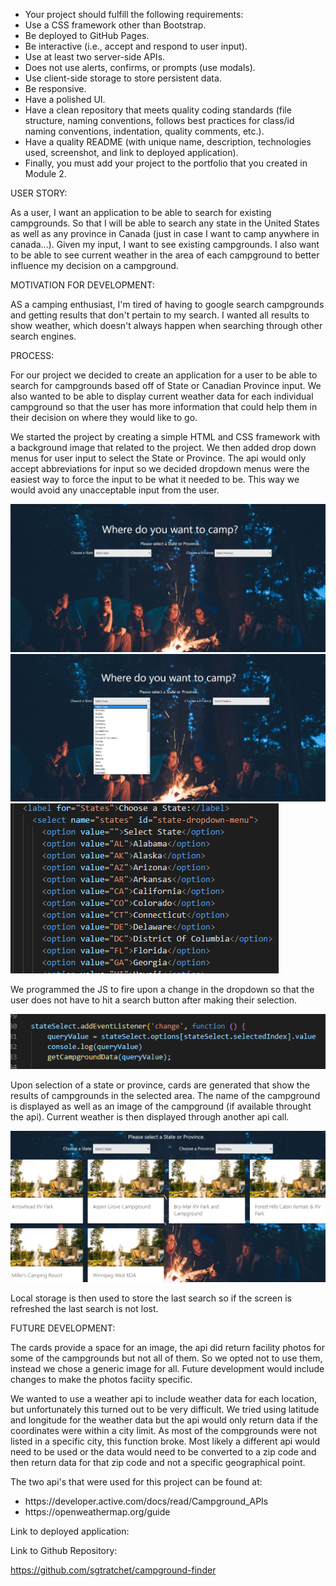 <ul>
<li>Your project should fulfill the following requirements:</li>
<li>Use a CSS framework other than Bootstrap.</li>
<li>Be deployed to GitHub Pages.</li>
<li>Be interactive (i.e., accept and respond to user input).</li>
<li>Use at least two server-side APIs.</li>
<li>Does not use alerts, confirms, or prompts (use modals).</li>
<li>Use client-side storage to store persistent data.</li>
<li>Be responsive.</li>
<li>Have a polished UI.</li>
<li>Have a clean repository that meets quality coding standards (file structure, naming conventions, follows best practices for class/id naming conventions, indentation, quality comments, etc.).</li>
<li>Have a quality README (with unique name, description, technologies used, screenshot, and link to deployed application).</li>
<li>Finally, you must add your project to the portfolio that you created in Module 2.</li>
</ul>

USER STORY:

As a user, I want an application to be able to search for existing campgrounds. So that I will be able to search any state in the United States as well as any province in Canada (just in case I want to camp anywhere in canada...).  Given my input, I want to see existing campgrounds.  I also want to be able to see current weather in the area of each campground to better influence my decision on a campground.  

MOTIVATION FOR DEVELOPMENT:

AS a camping enthusiast, I'm tired of having to google search campgrounds and getting results that don't pertain to my search.  I wanted all results to show weather, which doesn't always happen when searching through other search engines.

PROCESS:

For our project we decided to create an application for a user to be able to search for campgrounds based off of State or Canadian Province input.
We also wanted to be able to display current weather data for each individual campground so that the user has more information that could help them in their decision on where they would like to go.

We started the project by creating a simple HTML and CSS framework with a background image that related to the project.  We then added drop down menus for user input to select the State or Province.  The api would only accept abbreviations for input so we decided dropdown menus were the easiest way to force the input to be what it needed to be.  This way we would avoid any unacceptable input from the user.

<img src="/assets/images/Screenshot%20(47).png" />
<img src="/assets/images/Screenshot%20(48).png" />
<img src="/assets/images/Screenshot%20(49).png" />

We programmed the JS to fire upon a change in the dropdown so that the user does not have to hit a search button after making their selection.  

<img src="/assets/images/Screenshot%20(50).png" />

Upon selection of a state or province, cards are generated that show the results of campgrounds in the selected area.  The name of the campground is displayed as well as an image of the campground (if available throught the api).  Current weather is then displayed through another api call.  

<img src="/assets/images/Screenshot%20(55).png" />

Local storage is then used to store the last search so if the screen is refreshed the last search is not lost.

FUTURE DEVELOPMENT:

The cards provide a space for an image, the api did return facility photos for some of the campgrounds but not all of them. So we opted not to use them, instead we chose a generic image for all.  Future development would include changes to make the photos faciity specific. 

We wanted to use a weather api to include weather data for each location, but unfortunately this turned out to be very difficult.  We tried using latitude and longitude for the weather data but the api would only return data if the coordinates were within a city limit.  As most of the compgrounds were not listed in a specific city, this function broke.  Most likely a different api would need to be used or the data would need to be converted to a zip code and then return data for that zip code and not a specific geographical point.
  
The two api's that were used for this project can be found at:
<ul>
<li>https://developer.active.com/docs/read/Campground_APIs</li>
<li>https://openweathermap.org/guide</li>
</ul>

Link to deployed application:

<link here>

Link to Github Repository:

https://github.com/sgtratchet/campground-finder